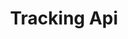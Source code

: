 ---
title: Tracking Api
open-api-url: https://rest.trackmatic.co.za/api/v2/tracking/docs/latest
layout: open-api2
---